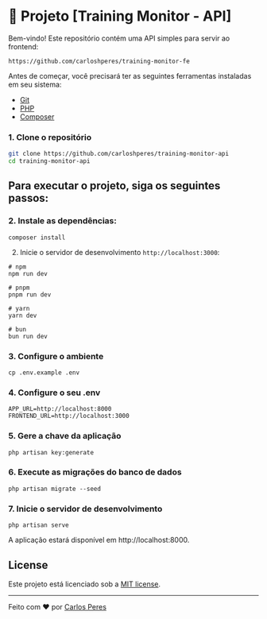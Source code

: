 # 🚀 Projeto [Training Monitor - API]

Bem-vindo! Este repositório contém uma API simples para servir ao frontend: 

```https://github.com/carloshperes/training-monitor-fe```

Antes de começar, você precisará ter as seguintes ferramentas instaladas em seu sistema:

- [Git](https://git-scm.com)
- [PHP](https://www.php.net/)
- [Composer](https://getcomposer.org/)

### 1. Clone o repositório

```bash
git clone https://github.com/carloshperes/training-monitor-api
cd training-monitor-api
```

## Para executar o projeto, siga os seguintes passos:

### 2. Instale as dependências:

```
composer install
```

2. Inicie o servidor de desenvolvimento `http://localhost:3000`:

```
# npm
npm run dev

# pnpm
pnpm run dev

# yarn
yarn dev

# bun
bun run dev
```

### 3. Configure o ambiente

```
cp .env.example .env
```

### 4. Configure o seu .env

```
APP_URL=http://localhost:8000
FRONTEND_URL=http://localhost:3000
```

### 5. Gere a chave da aplicação

```
php artisan key:generate
```

### 6. Execute as migrações do banco de dados

```
php artisan migrate --seed
```

### 7. Inicie o servidor de desenvolvimento

```
php artisan serve
```

A aplicação estará disponível em http://localhost:8000.

## License

Este projeto está licenciado sob a [MIT license](https://opensource.org/licenses/MIT).

---

Feito com ❤️ por [Carlos Peres](https://github.com/carloshperes)
```